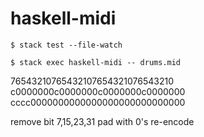 # haskell-midi

```
$ stack test --file-watch

$ stack exec haskell-midi -- drums.mid
```


76543210765432107654321076543210
c0000000c0000000c0000000c0000000
cccc0000000000000000000000000000

remove bit 7,15,23,31
pad with 0's
re-encode
